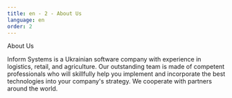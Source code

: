 ```yaml
---
title: en - 2 - About Us
language: en
order: 2
---
```

<div class="title-block"><p class="main-text">About Us</p></div>
<div class="text-block">Inform Systems is a Ukrainian software company with experience in logistics, retail, and agriculture. Our outstanding team is made of competent professionals who will skillfully help you implement and incorporate the best technologies into your company's strategy. We cooperate with partners around the world.</div>